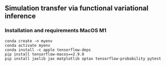 ## Simulation transfer via functional variational inference

### Installation and requirements MacOS M1

```
conda create -n myenv
conda activate myenv
conda install -c apple tensorflow-deps
pip install tensorflow-macos==2.9.0
pip install jaxlib jax matplotlib optax tensorflow-probability pytest
```